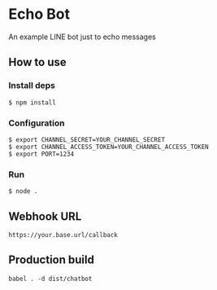 # Echo Bot

An example LINE bot just to echo messages

## How to use

### Install deps

``` shell
$ npm install
```

### Configuration

``` shell
$ export CHANNEL_SECRET=YOUR_CHANNEL_SECRET
$ export CHANNEL_ACCESS_TOKEN=YOUR_CHANNEL_ACCESS_TOKEN
$ export PORT=1234
```

### Run

``` shell
$ node .
```

## Webhook URL

```
https://your.base.url/callback
```

## Production build
```
babel . -d dist/chatbot
```